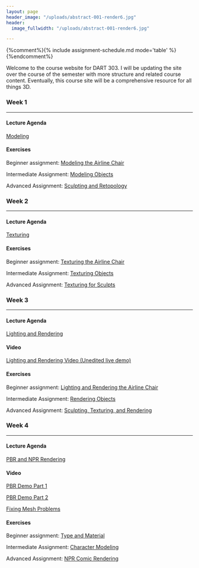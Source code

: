```yaml
---
layout: page
header_image: "/uploads/abstract-001-render6.jpg"
header:
  image_fullwidth: "/uploads/abstract-001-render6.jpg"

---
```

{%comment%}{% include assignment-schedule.md mode='table' %}{%endcomment%}

Welcome to the course website for DART 303. I will be updating the site over the course of the semester with more structure and related course content. Eventually, this course site will be a comprehensive resource for all things 3D.

### Week 1

***

#### Lecture Agenda

[Modeling]({{site.baseurl}}/agenda/modeling/)

#### Exercises

Beginner assignment: [Modeling the Airline Chair]({{site.baseurl}}/assignments/modeling-the-airline-chair.html)

Intermediate Assignment: [Modeling Objects]({{site.baseurl}}/assignments/modeling-objects.html)

Advanced Assignment: [Sculpting and Retopology]({{site.baseurl}}/assignments/sculpting-and-retopology.html)

### Week 2

***

#### Lecture Agenda

[Texturing]({{site.baseurl}}/agenda/texturing/)

#### Exercises

Beginner assignment: [Texturing the Airline Chair]({{site.baseurl}}/assignments/texturing-the-airline-chair.html)

Intermediate Assignment: [Texturing Objects]({{site.baseurl}}/assignments/texturing-objects.html)

Advanced Assignment: [Texturing for Sculpts]({{site.baseurl}}/assignments/texturing-for-sculpts.html)

### Week 3

***

#### Lecture Agenda

[Lighting and Rendering]({{site.baseurl}}/agenda/lighting-rendering/)

#### Video

[Lighting and Rendering Video (Unedited live demo)](https://vimeo.com/456374066)

#### Exercises

Beginner assignment: [Lighting and Rendering the Airline Chair]({{site.baseurl}}/assignments/lighting-and-rendering-the-airline-chair.html)

Intermediate Assignment: [Rendering Objects]({{site.baseurl}}/assignments/rendering-objects.html)

Advanced Assignment: [Sculpting, Texturing, and Rendering]({{site.baseurl}}/assignments/sculpting-texturing-and-rendering.html)

### Week 4

***

#### Lecture Agenda

[PBR and NPR Rendering]({{site.baseurl}}/agenda/pbr-npr-rendering/)

#### Video

[PBR Demo Part 1](https://vimeo.com/458809958)

[PBR Demo Part 2](https://vimeo.com/458831363)

[Fixing Mesh Problems](https://vimeo.com/457984249)

#### Exercises

Beginner assignment: [Type and Material]({{site.baseurl}}/assignments/verb-noun-text.html)

Intermediate Assignment: [Character Modeling]({{site.baseurl}}/assignments/character-modeling.html)

Advanced Assignment: [NPR Comic Rendering]({{site.baseurl}}/assignments/npr-comic-rendering.html)